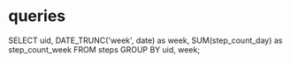 # queries

SELECT uid, DATE_TRUNC('week', date) as week, SUM(step_count_day) as step_count_week
FROM steps
GROUP BY uid, week;
